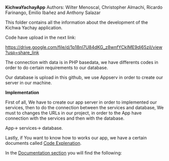 **KichwaYachayApp**
Authors: Wilter Menoscal,
         Christopher Almachi,
         Ricardo Farinango,
         Emilio Ibañez and
         Anthony Salazar
    
This folder contains all the information about the development of the Kichwa Yachay application.

Code have upload in the next link:

https://drive.google.com/file/d/1p18nl7U84dKG_z8wnfYCkIME9dj65zil/view?usp=share_link

The connection with data is in PHP basedata, we have differents codes in order to do certain requirements to our database.

Our database is upload in this github, we use Appserv in order to create our server in our machine.

**Implementation**

First of all, We have to create our app server in order to implemented our services, then to do the connection between the services and database,
We must to changes the URLs in our project, in order to the App have connection with the services and then with the database.

App-> services-> database.

Lastly, if You want to know how to works our app, we have a certain documents called [Code Explenation](https://github.com/ChrisAlmachi/KichwaYachayApp/blob/main/Documentation/code%20explanation.pdf).

In the [Documentation section](https://github.com/ChrisAlmachi/KichwaYachayApp/tree/main/Documentation)  you will find the following:

